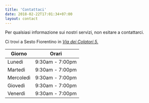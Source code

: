 ```yaml
---
title: 'Contattaci'
date: 2018-02-22T17:01:34+07:00
layout: contact
---
```


Per qualsiasi informazione sui nostri servizi, non esitare a contattarci. 

Ci trovi a Sesto Fiorentino in *[Via dei Colatori 5.](https://g.page/shed626?share)*

| Giorno    | Orari           |
| --------- | --------------- |
| Lunedì    | 9:30am - 7:00pm |
| Martedì   | 9:30am - 7:00pm |
| Mercoledì | 9:30am - 7:00pm |
| Giovedì   | 9:30am - 7:00pm |
| Venerdì   | 9:30am - 7:00pm |

